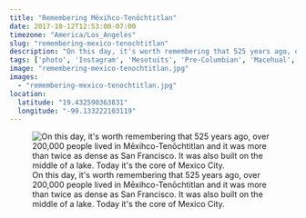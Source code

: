 ```yaml
---
title: "Remembering Mēxihco-Tenōchtitlan"
date: 2017-10-12T12:53:00-07:00
timezone: "America/Los_Angeles"
slug: "remembering-mexico-tenochtitlan"
description: "On this day, it's worth remembering that 525 years ago, over 200,000 people lived in Mexihco-Tenochtitlan and it was more than twice as dense as San Francisco. It was also built on the middle of a lake. Today it's the core of Mexico City. #mesotuits #precolumbian #macehual"
tags: ['photo', 'Instagram', 'Mesotuits', 'Pre-Columbian', 'Macehual', 'Mexico']
image: "remembering-mexico-tenochtitlan.jpg"
images:
  - "remembering-mexico-tenochtitlan.jpg"
location:
  latitude: "19.432590363831"
  longitude: "-99.133222103119"
---
```

<figure>
  <img src="/media/remembering-mexico-tenochtitlan/remembering-mexico-tenochtitlan.jpg" alt="On this day, it's worth remembering that 525 years ago, over 200,000 people lived in Mēxihco-Tenōchtitlan and it was more than twice as dense as San Francisco. It was also built on the middle of a lake. Today it's the core of Mexico City.">
  <figcaption>On this day, it's worth remembering that 525 years ago, over 200,000 people lived in Mēxihco-Tenōchtitlan and it was more than twice as dense as San Francisco. It was also built on the middle of a lake. Today it's the core of Mexico City.</figcaption>
</figure>
